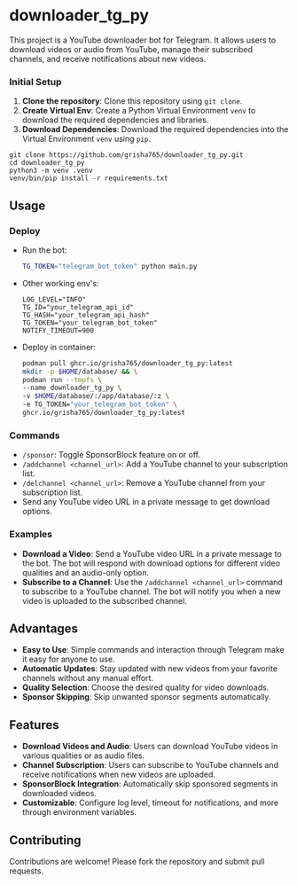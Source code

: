 # downloader_tg_py

This project is a YouTube downloader bot for Telegram. It allows users to download videos or audio from YouTube, manage their subscribed channels, and receive notifications about new videos.

### Initial Setup

1. **Clone the repository**: Clone this repository using `git clone`.
2. **Create Virtual Env**: Create a Python Virtual Environment `venv` to download the required dependencies and libraries.
3. **Download Dependencies**: Download the required dependencies into the Virtual Environment `venv` using `pip`.

```shell
git clone https://github.com/grisha765/downloader_tg_py.git
cd downloader_tg_py
python3 -m venv .venv
venv/bin/pip install -r requirements.txt
```

## Usage

### Deploy

- Run the bot:
    ```bash
    TG_TOKEN="telegram_bot_token" python main.py
    ```

- Other working env's:
    ```env
    LOG_LEVEL="INFO"
    TG_ID="your_telegram_api_id"
    TG_HASH="your_telegram_api_hash"
    TG_TOKEN="your_telegram_bot_token"
    NOTIFY_TIMEOUT=900
    ```

- Deploy in container:
    ```bash
    podman pull ghcr.io/grisha765/downloader_tg_py:latest
    mkdir -p $HOME/database/ && \
    podman run --tmpfs \
    --name downloader_tg_py \
    -v $HOME/database/:/app/database/:z \
    -e TG_TOKEN="your_telegram_bot_token" \
    ghcr.io/grisha765/downloader_tg_py:latest
    ```

### Commands

- `/sponsor`: Toggle SponsorBlock feature on or off.
- `/addchannel <channel_url>`: Add a YouTube channel to your subscription list.
- `/delchannel <channel_url>`: Remove a YouTube channel from your subscription list.
- Send any YouTube video URL in a private message to get download options.

### Examples

- **Download a Video**: Send a YouTube video URL in a private message to the bot. The bot will respond with download options for different video qualities and an audio-only option.
- **Subscribe to a Channel**: Use the `/addchannel <channel_url>` command to subscribe to a YouTube channel. The bot will notify you when a new video is uploaded to the subscribed channel.

## Advantages

- **Easy to Use**: Simple commands and interaction through Telegram make it easy for anyone to use.
- **Automatic Updates**: Stay updated with new videos from your favorite channels without any manual effort.
- **Quality Selection**: Choose the desired quality for video downloads.
- **Sponsor Skipping**: Skip unwanted sponsor segments automatically.

## Features

- **Download Videos and Audio**: Users can download YouTube videos in various qualities or as audio files.
- **Channel Subscription**: Users can subscribe to YouTube channels and receive notifications when new videos are uploaded.
- **SponsorBlock Integration**: Automatically skip sponsored segments in downloaded videos.
- **Customizable**: Configure log level, timeout for notifications, and more through environment variables.

## Contributing

Contributions are welcome! Please fork the repository and submit pull requests.
